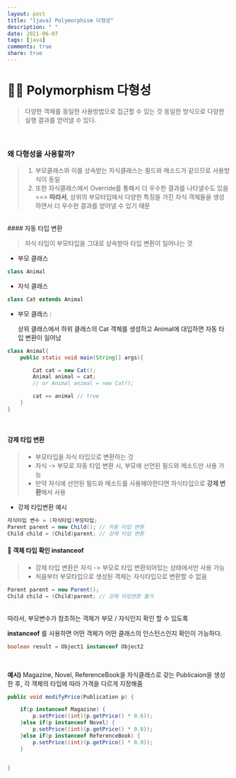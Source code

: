 ```yaml
---
layout: post
title: "[java] Polymorphism 다형성"
description: " "
date: 2021-06-07
tags: [java]
comments: true
share: true
---
```


# 👯‍♂️ Polymorphism 다형성

> 다양한 객체를 동일한 사용방법으로 접근할 수 있는 것
> 동일한 방식으로 다양한 실행 결과를 얻어낼 수 있다.

<br />

### 왜 다형성을 사용할까?

> 1. 부모클래스와 이를 상속받는 자식클래스는 필드와 메소드가 같으므로 사용방식이 동일
> 2. 또한 자식클래스에서 Override를 통해서 더 우수한 결과를 나타낼수도 있음
>    ==> **따라서**, 상위의 부모타입에서 다양한 특징을 가진 자식 객체들을 생성하면서 더 우수한 결과를 얻어낼 수 있기 때문

<br />
#### 자동 타입 변환

> 자식 타입이 부모타입을 그대로 상속받아 타입 변환이 일어나는 것

- 부모 클래스

```java
class Animal
```

- 자식 클래스

```java
class Cat extends Animal
```

- 부모 클래스 :

  상위 클래스에서 하위 클래스의 Cat 객체를 생성하고 Animal에 대입하면 자동 타입 변환이 일어남

```java
class Animal{
    public static void main(String[] args){

        Cat cat = new Cat();
        Animal animal = cat;
        // or Animal animal = new Cat();

        cat == animal // true
    }
}
```

<br />

#### 강제 타입 변환

> - 부모타입을 자식 타입으로 변환하는 것
> - 자식 -> 부모로 자동 타입 변환 시, 부모에 선언된 필드와 메소드만 사용 가능
> - 만약 자식에 선언된 필드와 메소드를 사용헤야한다면 자식타입으로 **강제 변환**해서 사용

>

- 강제 타입변환 예시

```java
자식타입 변수 = (자식타입)부모타입;
Parent parent = new Child(); // 자동 타입 변환
Child child = (Child)parent; // 강제 타입 변환

```

#### 🦊 객체 타입 확인 instanceof

> - 강제 타입 변환은 자식 -> 부모로 타입 변환되어있는 상태에서만 사용 가능
> - 처음부터 부모타입으로 생성된 객체는 자식타입으로 변환할 수 없음

```java
Parent parent = new Parent();
Child child = (Child)parent; // 강제 타입변환 불가
```

<br/>
따라서, 부모변수가 참조하는 객체가 부모 / 자식인지 확인 할 수 있도록

**instanceof** 를 사용하면 어떤 객체가 어떤 클래스의 인스턴스인지 확인이 가능하다.

```java
boolean result = Object1 instanceof Object2
```

<br>

**예시)**
Magazine, Novel, ReferenceBook을 자식클래스로 갖는 Publicaion을 생성한 후,
각 객체의 타입에 따라 가격을 다르게 지정해줌

```java
public void modifyPrice(Publication p) {

	if(p instanceof Magazine) {
		p.setPrice((int)(p.getPrice() * 0.6));
	}else if(p instanceof Novel) {
		p.setPrice((int)(p.getPrice() * 0.8));
	}else if(p instanceof ReferenceBook) {
		p.setPrice((int)(p.getPrice() * 0.9));
	}


}
```
